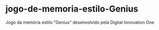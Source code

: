 # jogo-de-memoria-estilo-Genius
Jogo da memória estilo "Genius" desenvolvido pela Digital Innovation One
